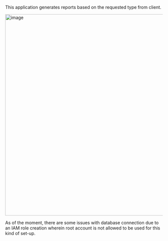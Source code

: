 This application generates reports based on the requested type from client.

<img width="805" height="643" alt="image" src="https://github.com/user-attachments/assets/00d36224-44de-436e-a234-725062501385" />


As of the moment, there are some issues with database connection due to an IAM role creation wherein root account is not allowed to be used for this kind of set-up.
